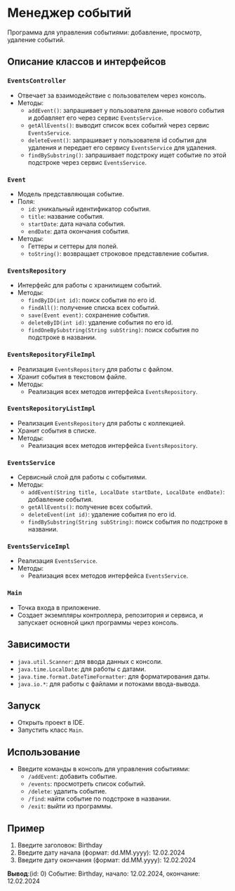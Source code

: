 # Менеджер событий

Программа для управления событиями: добавление, просмотр, удаление событий.

## Описание классов и интерфейсов

### `EventsController`
- Отвечает за взаимодействие с пользователем через консоль.
- Методы:
    - `addEvent()`: запрашивает у пользователя данные нового события и добавляет его через сервис `EventsService`.
    - `getAllEvents()`: выводит список всех событий через сервис `EventsService`.
    - `deleteEvent()`: запрашивает у пользователя id события для удаления и передает его сервису `EventsService` для удаления.
    - `findBySubstring()`: запрашивает подстроку ищет событие по этой подстроке через сервис `EventsService`.

### `Event`
- Модель представляющая событие.
- Поля:
    - `id`: уникальный идентификатор события.
    - `title`: название события.
    - `startDate`: дата начала события.
    - `endDate`: дата окончания события.
- Методы:
    - Геттеры и сеттеры для полей.
    - `toString()`: возвращает строковое представление события.

### `EventsRepository`
- Интерфейс для работы с хранилищем событий.
- Методы:
    - `findByID(int id)`: поиск события по его id.
    - `findAll()`: получение списка всех событий.
    - `save(Event event)`: сохранение события.
    - `deleteByID(int id)`: удаление события по его id.
    - `findOneBySubstring(String subString)`: поиск события по подстроке в названии.

### `EventsRepositoryFileImpl`
- Реализация `EventsRepository` для работы с файлом.
- Хранит события в текстовом файле.
- Методы:
    - Реализация всех методов интерфейса `EventsRepository`.

### `EventsRepositoryListImpl`
- Реализация `EventsRepository` для работы с коллекцией.
- Хранит события в списке.
- Методы:
    - Реализация всех методов интерфейса `EventsRepository`.

### `EventsService`
- Сервисный слой для работы с событиями.
- Методы:
    - `addEvent(String title, LocalDate startDate, LocalDate endDate)`: добавление события.
    - `getAllEvents()`: получение всех событий.
    - `deleteEvent(int id)`: удаление события по его id.
    - `findBySubstring(String subString)`: поиск события по подстроке в названии.

### `EventsServiceImpl`
- Реализация `EventsService`.
- Методы:
    - Реализация всех методов интерфейса `EventsService`.

### `Main`
- Точка входа в приложение.
- Создает экземпляры контроллера, репозитория и сервиса, и запускает основной цикл программы через консоль.

## Зависимости

- `java.util.Scanner`: для ввода данных с консоли.
- `java.time.LocalDate`: для работы с датами.
- `java.time.format.DateTimeFormatter`: для форматирования даты.
- `java.io.*`: для работы с файлами и потоками ввода-вывода.

## Запуск

- Открыть проект в IDE.
- Запустить класс `Main`.

## Использование

- Введите команды в консоль для управления событиями:
    - `/addEvent`: добавить событие.
    - `/events`: просмотреть список событий.
    - `/delete`: удалить событие.
    - `/find`: найти событие по подстроке в названии.
    - `/exit`: выйти из программы.

## Пример
1. Введите заголовок: Birthday
2. Введите дату начала (формат: dd.MM.yyyy): 12.02.2024
3. Введите дату окончания (формат: dd.MM.yyyy): 12.02.2024

**Вывод**:(id: 0) Событие: Birthday, начало: 12.02.2024, окончание: 12.02.2024



